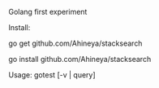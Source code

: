 Golang first experiment


Install: 

go get github.com/Ahineya/stacksearch

go install github.com/Ahineya/stacksearch


Usage: gotest [-v | query]


